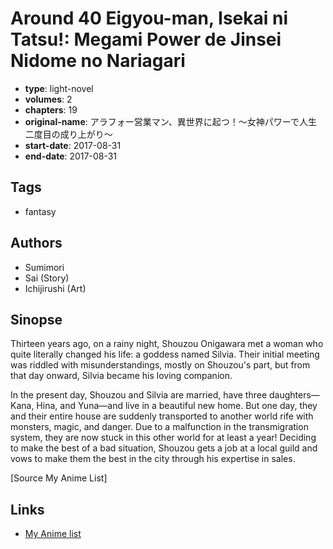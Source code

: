 # Around 40 Eigyou-man, Isekai ni Tatsu!: Megami Power de Jinsei Nidome no Nariagari

-   **type**: light-novel
-   **volumes**: 2
-   **chapters**: 19
-   **original-name**: アラフォー営業マン、異世界に起つ！～女神パワーで人生二度目の成り上がり～
-   **start-date**: 2017-08-31
-   **end-date**: 2017-08-31

## Tags

-   fantasy

## Authors

-   Sumimori
-   Sai (Story)
-   Ichijirushi (Art)

## Sinopse

Thirteen years ago, on a rainy night, Shouzou Onigawara met a woman who quite literally changed his life: a goddess named Silvia. Their initial meeting was riddled with misunderstandings, mostly on Shouzou's part, but from that day onward, Silvia became his loving companion.

In the present day, Shouzou and Silvia are married, have three daughters—Kana, Hina, and Yuna—and live in a beautiful new home. But one day, they and their entire house are suddenly transported to another world rife with monsters, magic, and danger. Due to a malfunction in the transmigration system, they are now stuck in this other world for at least a year! Deciding to make the best of a bad situation, Shouzou gets a job at a local guild and vows to make them the best in the city through his expertise in sales.

[Source My Anime List]

## Links

-   [My Anime list](https://myanimelist.net/manga/109203/Around_40_Eigyou-man_Isekai_ni_Tatsu__Megami_Power_de_Jinsei_Nidome_no_Nariagari)
